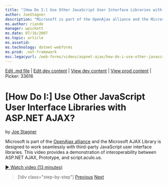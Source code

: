 ```yaml
---
title: "[How Do I:] Use Other JavaScript User Interface Libraries with ASP.NET AJAX? | Microsoft Docs"
author: JoeStagner
description: "Microsoft is part of the OpenAjax alliance and the Microsoft AJAX Library is designed to work seamlessly with third-party JavaScript user interface libraries..."
ms.author: riande
manager: wpickett
ms.date: 07/16/2007
ms.topic: article
ms.assetid: 
ms.technology: dotnet-webforms
ms.prod: .net-framework
msc.legacyurl: /web-forms/videos/aspnet-ajax/how-do-i-use-other-javascript-user-interface-libraries-with-aspnet-ajax
---
```

[Edit .md file](C:\Projects\msc\dev\Msc.Www\Web.ASP\App_Data\github\web-forms\videos\aspnet-ajax\how-do-i-use-other-javascript-user-interface-libraries-with-aspnet-ajax.md) | [Edit dev content](http://www.aspdev.net/umbraco#/content/content/edit/26593) | [View dev content](http://docs.aspdev.net/tutorials/web-forms/videos/aspnet-ajax/how-do-i-use-other-javascript-user-interface-libraries-with-aspnet-ajax.html) | [View prod content](http://www.asp.net/web-forms/videos/aspnet-ajax/how-do-i-use-other-javascript-user-interface-libraries-with-aspnet-ajax) | Picker: 33616

[How Do I:] Use Other JavaScript User Interface Libraries with ASP.NET AJAX?
====================
by [Joe Stagner](https://github.com/JoeStagner)

Microsoft is part of the [OpenAjax alliance](http://www.openajax.org/) and the Microsoft AJAX Library is designed to work seamlessly with third-party JavaScript user interface libraries. This video provides a demonstration of interoperability between ASP.NET AJAX, Prototype, and script.aculo.us.

[&#9654; Watch video (13 minutes)](https://channel9.msdn.com/Blogs/ASP-NET-Site-Videos/how-do-i-use-other-javascript-user-interface-libraries-with-aspnet-ajax)

>[!div class="step-by-step"] [Previous](how-do-i-choose-between-methods-of-ajax-page-updates.md) [Next](how-do-i-use-the-aspnet-ajax-profile-services.md)